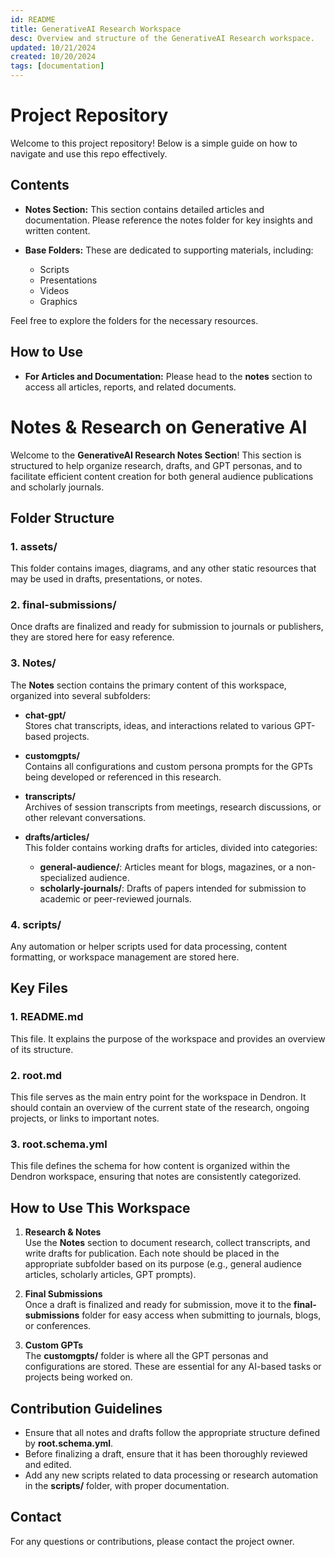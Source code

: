 ```yaml
---
id: README
title: GenerativeAI Research Workspace
desc: Overview and structure of the GenerativeAI Research workspace.
updated: 10/21/2024 
created: 10/20/2024
tags: [documentation]
---
```

# Project Repository

Welcome to this project repository! Below is a simple guide on how to navigate and use this repo effectively.

## Contents

- **Notes Section:** This section contains detailed articles and documentation. Please reference the notes folder for key insights and written content.
  
- **Base Folders:** These are dedicated to supporting materials, including:
  - Scripts
  - Presentations
  - Videos
  - Graphics

Feel free to explore the folders for the necessary resources.

## How to Use

- **For Articles and Documentation:** Please head to the **notes** section to access all articles, reports, and related documents.

# Notes & Research on Generative AI

Welcome to the **GenerativeAI Research Notes Section**! This section is structured to help organize research, drafts, and GPT personas, and to facilitate efficient content creation for both general audience publications and scholarly journals.

## Folder Structure

### 1. **assets/**
   This folder contains images, diagrams, and any other static resources that may be used in drafts, presentations, or notes.

### 2. **final-submissions/**
   Once drafts are finalized and ready for submission to journals or publishers, they are stored here for easy reference.

### 3. **Notes/**
   The **Notes** section contains the primary content of this workspace, organized into several subfolders:
   
   - **chat-gpt/**  
     Stores chat transcripts, ideas, and interactions related to various GPT-based projects.
   
   - **customgpts/**  
     Contains all configurations and custom persona prompts for the GPTs being developed or referenced in this research.
   
   - **transcripts/**  
     Archives of session transcripts from meetings, research discussions, or other relevant conversations.

   - **drafts/articles/**  
     This folder contains working drafts for articles, divided into categories:
     - **general-audience/**: Articles meant for blogs, magazines, or a non-specialized audience.
     - **scholarly-journals/**: Drafts of papers intended for submission to academic or peer-reviewed journals.
   
### 4. **scripts/**
   Any automation or helper scripts used for data processing, content formatting, or workspace management are stored here.

## Key Files

### 1. **README.md**
   This file. It explains the purpose of the workspace and provides an overview of its structure.

### 2. **root.md**
   This file serves as the main entry point for the workspace in Dendron. It should contain an overview of the current state of the research, ongoing projects, or links to important notes.

### 3. **root.schema.yml**
   This file defines the schema for how content is organized within the Dendron workspace, ensuring that notes are consistently categorized.

## How to Use This Workspace

1. **Research & Notes**  
   Use the **Notes** section to document research, collect transcripts, and write drafts for publication. Each note should be placed in the appropriate subfolder based on its purpose (e.g., general audience articles, scholarly articles, GPT prompts).
   
2. **Final Submissions**  
   Once a draft is finalized and ready for submission, move it to the **final-submissions** folder for easy access when submitting to journals, blogs, or conferences.
   
3. **Custom GPTs**  
   The **customgpts/** folder is where all the GPT personas and configurations are stored. These are essential for any AI-based tasks or projects being worked on.

## Contribution Guidelines

- Ensure that all notes and drafts follow the appropriate structure defined by **root.schema.yml**.
- Before finalizing a draft, ensure that it has been thoroughly reviewed and edited.
- Add any new scripts related to data processing or research automation in the **scripts/** folder, with proper documentation.

## Contact

For any questions or contributions, please contact the project owner.
